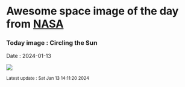 
# Awesome space image of the day from [NASA](https://api.nasa.gov/)

### Today image : Circling the Sun
Date : 2024-01-13

![](https://apod.nasa.gov/apod/image/2401/22halo_Zboran1115.jpg)

<small>Latest update : Sat Jan 13 14:11:20 2024</small>
        